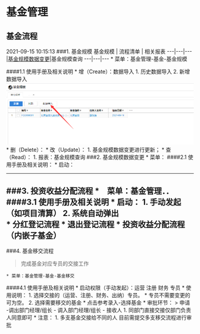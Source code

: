 # 基金管理
## 基金流程
2021-09-15 10:15:13 
###1. 基金规模
基金规模 | 流程清单 | 相关报表
---|---|---
|[基金规模数据变更](#jjgmsjbglc)|基金规模查询
---|---|---
	* 菜单：基金管理-基金-基金规模

####1.1 使用手册及相关说明
	* 增（Create）：数据导入
		1. 历史数据导入
		2. 新增数据导入
<img src="..\12-bpm\img\jjgm.jpg"/>
	* 删（Delete）：
	* 改（Update）：
		1. 基金规模数据变更进行更新；
	* 查（Read）：
		1. 报表：基金规模查询
###2. <span id = "jjgmsjbglc">基金规模数据变更</span> 
	* 菜单：
####2.1 使用手册及相关说明：
	* 启动：


 

---
###3. 投资收益分配流程
	*　菜单：基金管理．．
####3.1 使用手册及相关说明
	* 启动：
		1. 手动发起（如项目清算）
		2. 系统自动弹出	
			* 分红登记流程
			* 退出登记流程
			* 投资收益分配流程（内嵌子基金）
---
###4. 基金移交流程
>完成基金对应专员的交接工作

	* 菜单：基金管理-基金-基金移交
####4.1 使用手册及相关说明
	* 启动权限（手动发起）：运营 注册 财务 专员
	* 使用说明：
		1. 选择交接的（运营、注册、财务、出纳）专员。
			* 专员不需要变更的可为空。
		2. 选择需要移交的基金
			* 点击参考录入-选择基金
	* 审批环节：
		> 申请 -调出部门经理/组长 - 调入部门经理/组长 - 接收人
		1. 同部门直接交接仅部门负责人同意即可
	* 注意：
		1. 多支基金交接给不同的人 目前需提交多支移交流程进行审批

	

